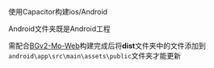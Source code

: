 使用Capacitor构建ios/Android

Android文件夹既是Android工程

需配合[BGv2-Mo-Web](https://github.com/misaka10843/BGv2-Mo-Web)构建完成后将**dist**文件夹中的文件添加到`android\app\src\main\assets\public`文件夹才能更新
